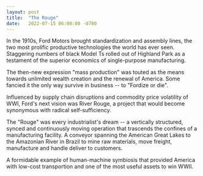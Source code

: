 ```yaml
--- 
layout: post
title:  "The Rouge"
date:   2022-07-15 06:00:00 -0700
---
```


In the 1910s, Ford Motors brought standardization and assembly lines, the two most prolific productive technologies the world has ever seen. Staggering numbers of black Model Ts rolled out of Highland Park as a testament of the superior economics of single-purpose manufacturing.

The then-new expression "mass production" was touted as the means towards unlimited wealth creation and the renewal of America. Some fancied it the only way survive in business -- to "Fordize or die".

Influenced by supply chain disruptions and commodity price volatility of WWI, Ford's next vision was River Rouge, a project that would become synonymous with radical self-sufficiency. 

The "Rouge" was every industrialist's dream -- a vertically structured, synced and continuously moving operation that trascends the confines of a manufacturing facility. A conveyor spanning the American Great Lakes to the Amazonian River in Brazil to mine raw materials, move freight, manufacture and handle deliver to customers.

A formidable example of human-machine symbiosis that provided America with low-cost transportion and one of the most useful assets to win WWII. 
